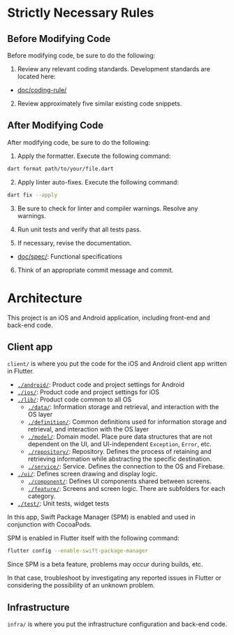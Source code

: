 # Strictly Necessary Rules

## Before Modifying Code

Before modifying code, be sure to do the following:

1. Review any relevant coding standards. Development standards are located here:

- [doc/coding-rule/](/doc/coding-rule/)

2. Review approximately five similar existing code snippets.

## After Modifying Code

After modifying code, be sure to do the following:

1. Apply the formatter. Execute the following command:

```bash
dart format path/to/your/file.dart
```

2. Apply linter auto-fixes. Execute the following command:

```bash
dart fix --apply
```

3. Be sure to check for linter and compiler warnings. Resolve any warnings.

4. Run unit tests and verify that all tests pass.

5. If necessary, revise the documentation.

- [doc/spec/](/doc/spec/): Functional specifications

6. Think of an appropriate commit message and commit.

# Architecture

This project is an iOS and Android application, including front-end and back-end code.

## Client app

`client/` is where you put the code for the iOS and Android client app written in Flutter.

- [`./android/`](/client/android/): Product code and project settings for Android
- [`./ios/`](/client/ios/): Product code and project settings for iOS
- [`./lib/`](/client/lib/): Product code common to all OS
  - [`./data/`](/client/lib/data/): Information storage and retrieval, and interaction with the OS layer
  - [`./definition/`](/client/lib/data/definition/): Common definitions used for information storage and retrieval, and interaction with the OS layer
  - [`./model/`](/client/lib/data/model/): Domain model. Place pure data structures that are not dependent on the UI, and UI-independent `Exception`, `Error`, etc.
  - [`./repository/`](/client/lib/data/repository/): Repository. Defines the process of retaining and retrieving information while abstracting the specific destination.
  - [`./service/`](/client/lib/data/service/): Service. Defines the connection to the OS and Firebase.
- [`./ui/`](/client/lib/ui/): Defines screen drawing and display logic.
  - [`./component/`](/client/lib/ui/component/): Defines UI components shared between screens.
  - [`./feature/`](/client/lib/ui/feature/): Screens and screen logic. There are subfolders for each category.
- [`./test/`](/client/test/): Unit tests, widget tests

In this app, Swift Package Manager (SPM) is enabled and used in conjunction with CocoaPods.

SPM is enabled in Flutter itself with the following command:

```bash
flutter config --enable-swift-package-manager
```

Since SPM is a beta feature, problems may occur during builds, etc.

In that case, troubleshoot by investigating any reported issues in Flutter or considering the possibility of an unknown problem.

## Infrastructure

`infra/` is where you put the infrastructure configuration and back-end code.
